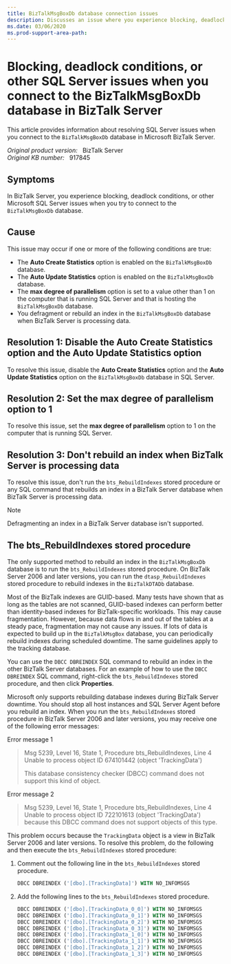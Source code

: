 ```yaml
---
title: BizTalkMsgBoxDb database connection issues
description: Discusses an issue where you experience blocking, deadlocks, or other connection issues when you try to connect to the BizTalkMsgBoxDb database. This issue may occur in BizTalk Server.
ms.date: 03/06/2020
ms.prod-support-area-path:
---
```

# Blocking, deadlock conditions, or other SQL Server issues when you connect to the BizTalkMsgBoxDb database in BizTalk Server

This article provides information about resolving SQL Server issues when you connect to the `BizTalkMsgBoxDb` database in Microsoft BizTalk Server.

_Original product version:_ &nbsp; BizTalk Server  
_Original KB number:_ &nbsp; 917845

## Symptoms

In BizTalk Server, you experience blocking, deadlock conditions, or other Microsoft SQL Server issues when you try to connect to the `BizTalkMsgBoxDb` database.

## Cause

This issue may occur if one or more of the following conditions are true:

- The **Auto Create Statistics** option is enabled on the `BizTalkMsgBoxDb` database.
- The **Auto Update Statistics** option is enabled on the `BizTalkMsgBoxDb` database.
- The **max degree of parallelism** option is set to a value other than 1 on the computer that is running SQL Server and that is hosting the `BizTalkMsgBoxDb` database.
- You defragment or rebuild an index in the `BizTalkMsgBoxDb` database when BizTalk Server is processing data.

## Resolution 1: Disable the Auto Create Statistics option and the Auto Update Statistics option

To resolve this issue, disable the **Auto Create Statistics** option and the **Auto Update Statistics** option on the `BizTalkMsgBoxDb` database in SQL Server.

## Resolution 2: Set the max degree of parallelism option to 1

To resolve this issue, set the **max degree of parallelism** option to 1 on the computer that is running SQL Server.

## Resolution 3: Don't rebuild an index when BizTalk Server is processing data

To resolve this issue, don't run the `bts_RebuildIndexes` stored procedure or any SQL command that rebuilds an index in a BizTalk Server database when BizTalk Server is processing data.

> [!NOTE]
> Defragmenting an index in a BizTalk Server database isn't supported.

## The bts_RebuildIndexes stored procedure

The only supported method to rebuild an index in the `BizTalkMsgBoxDb` database is to run the `bts_RebuildIndexes` stored procedure. On BizTalk Server 2006 and later versions, you can run the `dtasp_RebuildIndexes` stored procedure to rebuild indexes in the `BizTalkDTADb` database.

Most of the BizTalk indexes are GUID-based. Many tests have shown that as long as the tables are not scanned, GUID-based indexes can perform better than identity-based indexes for BizTalk-specific workloads. This may cause fragmentation. However, because data flows in and out of the tables at a steady pace, fragmentation may not cause any issues. If lots of data is expected to build up in the `BizTalkMsgBox` database, you can periodically rebuild indexes during scheduled downtime. The same guidelines apply to the tracking database.

You can use the `DBCC DBREINDEX` SQL command to rebuild an index in the other BizTalk Server databases. For an example of how to use the `DBCC DBREINDEX` SQL command, right-click the `bts_RebuildIndexes` stored procedure, and then click **Properties**.

Microsoft only supports rebuilding database indexes during BizTalk Server downtime. You should stop all host instances and SQL Server Agent before you rebuild an index. When you run the `bts_RebuildIndexes` stored procedure in BizTalk Server 2006 and later versions, you may receive one of the following error messages:

Error message 1

> Msg 5239, Level 16, State 1, Procedure bts_RebuildIndexes, Line 4 Unable to process object ID 674101442 (object 'TrackingData')
>
> This database consistency checker (DBCC) command does not support this kind of object.

Error message 2

> Msg 5239, Level 16, State 1, Procedure bts_RebuildIndexes, Line 4 Unable to process object ID 722101613 (object 'TrackingData') because this DBCC command does not support objects of this type.

This problem occurs because the `TrackingData` object is a view in BizTalk Server 2006 and later versions. To resolve this problem, do the following and then execute the `bts_RebuildIndexes` stored procedure:

1. Comment out the following line in the `bts_RebuildIndexes` stored procedure.

    ```sql
    DBCC DBREINDEX ('[dbo].[TrackingData]') WITH NO_INFOMSGS
    ```

2. Add the following lines to the `bts_RebuildIndexes` stored procedure.

    ```sql
    DBCC DBREINDEX ('[dbo].[TrackingData_0_0]') WITH NO_INFOMSGS
    DBCC DBREINDEX ('[dbo].[TrackingData_0_1]') WITH NO_INFOMSGS
    DBCC DBREINDEX ('[dbo].[TrackingData_0_2]') WITH NO_INFOMSGS
    DBCC DBREINDEX ('[dbo].[TrackingData_0_3]') WITH NO_INFOMSGS
    DBCC DBREINDEX ('[dbo].[TrackingData_1_0]') WITH NO_INFOMSGS
    DBCC DBREINDEX ('[dbo].[TrackingData_1_1]') WITH NO_INFOMSGS
    DBCC DBREINDEX ('[dbo].[TrackingData_1_2]') WITH NO_INFOMSGS
    DBCC DBREINDEX ('[dbo].[TrackingData_1_3]') WITH NO_INFOMSGS
    ```
